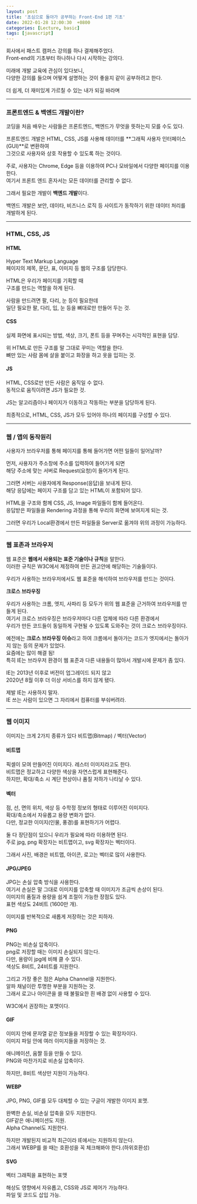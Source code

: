 ```yaml
---
layout: post
title: '초심으로 돌아가 공부하는 Front-End 1편 기초'
date: 2022-01-28 12:00:30  +0800
categories: [Lecture, basic]
tags: [javascript]
---
```


회사에서 패스트 캠퍼스 강의를 하나 결제해주었다.  
Front-end의 기초부터 하나하나 다시 시작하는 강의다.  

미래에 개발 교육에 관심이 있다보니,  
다양한 강의를 들으며 어떻게 설명하는 것이 좋을지 같이 공부하려고 한다.  

더 쉽게, 더 재미있게 가르칠 수 있는 내가 되길 바라며  


---  

### **프론트엔드 & 백엔드 개발이란?**  

코딩을 처음 배우는 사람들은 프론트엔드, 백엔드가 무엇을 뜻하는지 모를 수도 있다.  

프론트엔드 개발은 HTML, CSS, JS를 사용해 데이터를 **그래픽 사용자 인터페이스(GUI)**로 변환하여  
그것으로 사용자와 상호 작용할 수 있도록 하는 것이다.  

주로, 사용자는 Chrome, Edge 등을 이용하여 PC나 모바일에서 다양한 페이지를 이용한다.  
여기서 프론트 엔드 혼자서는 모든 데이터를 관리할 수 없다.  

그래서 필요한 개발이 **백엔드 개발**이다.  

백엔드 개발은 보안, 데이타, 비즈니스 로직 등 사이트가 동작하기 위한 데이터 처리를 개발하게 된다.  

---  

### **HTML, CSS, JS**  

#### **HTML**  

Hyper Text Markup Language  
페이지의 제목, 문단, 표, 이미지 등 웹의 구조를 담당한다.  

HTML은 우리가 페이지를 기획할 때  
구조를 만드는 역할을 하게 된다.  

사람을 만드려면 팔, 다리, 눈 등이 필요한데  
일단 필요한 팔, 다리, 입, 눈 등을 뼈대로만 만들어 두는 것.  

#### **CSS**  

실제 화면에 표시되는 방법, 색상, 크기, 폰트 등을 꾸며주는 시각적인 표현을 담당.  

위 HTML로 만든 구조를 말 그대로 꾸미는 역할을 한다.  
뼈만 있는 사람 몸에 살을 붙이고 화장을 하고 옷을 입히는 것.  

#### **JS**  

HTML, CSS로만 만든 사람은 움직일 수 없다.  
동적으로 움직이려면 JS가 필요한 것.  

JS는 알고리즘이나 페이지가 이동하고 작동하는 부분을 담당하게 된다.  

최종적으로, HTML, CSS, JS가 모두 있어야 하나의 페이지를 구성할 수 있다.  

---  

### **웹 / 앱의 동작원리**  

사용자가 브라우저를 통해 페이지를 통해 들어가면 어떤 일들이 일어날까?  

먼저, 사용자가 주소창에 주소를 입력하여 들어가게 되면  
해당 주소에 맞는 서버로 Request(요청)이 들어가게 된다.  

그러면 서버는 사용자에게 Response(응답)을 보내게 된다.  
해당 응답에는 페이지 구조를 담고 있는 HTML이 포함되어 있다.  

HTML을 구조와 함께 CSS, JS, Image 파일들이 함께 들어온다.  
응답받은 파일들을 Rendering 과정을 통해 우리의 화면에 보여지게 되는 것.  

그러면 우리가 Local환경에서 만든 파일들을 Server로 옮겨야 위의 과정이 가능하다.  

---  

### **웹 표존과 브라우저**  

웹 표준은 **웹에서 사용되는 표준 기술이나 규칙**을 말한다.  
이러한 규칙은 W3C에서 제정하여 만든 권고안에 해당하는 기술들이다.  

우리가 사용하는 브라우저에서도 웹 표준을 해석하여 브라우저를 만드는 것이다.  

**크로스 브라우징**  

우리가 사용하는 크롬, 엣지, 사파리 등 모두가 위의 웹 표준을 근거하여 브라우저를 만들게 된다.  
여기서 크로스 브라우징은 브라우저마다 다른 업체에 따라 다른 환경에서  
우리가 만든 코드들이 동일하게 구현될 수 있도록 도와주는 것이 크로스 브라우징이다.  

예전에는 **크로스 브라우징 이슈**라고 하여 크롬에서 돌아가는 코드가 엣지에서는 돌아가지 않는 등의 문제가 있었다.  
요즘에는 많이 해결 됨!  
특히 IE는 브라우저 환경이 웹 표준과 다른 내용들이 많아서 개발시에 문제가 좀 있다.  

IE는 2013년 이후로 버전이 업그레이드 되지 않고  
2020년 8월 이후 더 이상 서비스를 하지 않게 됐다.  

제발 IE는 사용하지 말자.  
IE 쓰는 사람이 있으면 그 자리에서 컴퓨터를 부숴버려라.  

---  

### **웹 이미지**  

이미지는 크게 2가지 종류가 있다 비트맵(Bitmap) / 벡터(Vector)  

#### **비트맵**  

픽셀이 모여 만들어진 이미지다. 레스터 이미지라고도 한다.  
비트맵은 정교하고 다양한 색상을 자연스럽게 표현해준다.  
하지만, 확대/축소 시 계단 현상이나 품질 저하가 나타날 수 있다.  

#### **벡터**  

점, 선, 면의 위치, 색상 등 수학정 정보의 형태로 이루어진 이미지다.  
확대/축소에서 자유롭고 용량 변화가 없다.  
다만, 정교한 이미지(인물, 풍경)를 표현하기가 어렵다.  

둘 다 장단점이 있으니 우리가 필요에 따라 이용하면 된다.  
주로 jpg, png 확장자는 비트맵이고, svg 확장자는 벡터이다.  

그래서 사진, 배경은 비트맵, 아이콘, 로고는 벡터로 많이 사용한다.  

#### **JPG/JPEG**  

JPG는 손실 압축 방식을 사용한다.  
여기서 손실은 말 그대로 이미지를 압축할 때 이미지가 조금씩 손상이 된다.  
이미지의 품질과 용량을 쉽게 조절이 가능한 장점도 있다.  
표현 색상도 24비트 (1600만 개).  

이미지를 반복적으로 새롭게 저장하는 것은 피하자.  

#### **PNG**  

PNG는 비손실 압축이다.  
png로 저장할 때는 이미지 손실되지 않는다.  
다만, 용량이 jpg에 비해 클 수 있다.  
색상도 8비트, 24비트를 지원한다.  

그리고 가장 좋은 점은 Alpha Channel을 지원한다.  
알파 채널이란 투명한 부분을 지원하는 것.  
그래서 로고나 아이콘을 쓸 때 불필요한 흰 배경 없이 사용할 수 있다.  

W3C에서 권장하는 포맷이다.  

#### **GIF**  

이미지 안에 문자열 같은 정보들을 저장할 수 있는 확장자이다.  
이미지 파일 안에 여러 이미지들을 저장하는 것.  

애니메이션, 움짤 등을 만들 수 있다.  
PNG와 마찬가지로 비손실 압축이다.  

하지만, 8비트 색상만 지원이 가능하다.  

#### **WEBP**  

JPG, PNG, GIF를 모두 대체할 수 있는 구글이 개발한 이미지 포맷.  

완벽한 손실, 비손실 압축을 모두 지원한다.  
GIF같은 애니메이션도 지원.  
Alpha Channel도 지원한다.  

하지만 개발된지 비교적 최근이라 IE에서는 지원하지 않는다.  
그래서 WEBP를 쓸 때는 호환성을 꼭 체크해봐야 한다.(하위호환성)  

#### **SVG**  

벡터 그래픽을 표현하는 포맷  

해상도 영향에서 자유롭고, CSS와 JS로 제어가 가능하다.  
파일 및 코드도 삽입 가능.  

